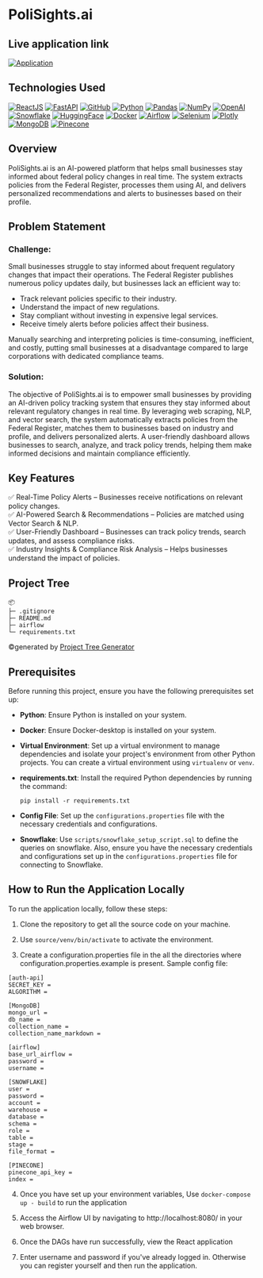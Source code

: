 # PoliSights.ai

## Live application link

[![Application](https://img.shields.io/badge/codelabs-4285F4?style=for-the-badge&logo=codelabs&logoColor=white)](https://codelabs-preview.appspot.com/?file_id=1xOJo6D40dsWjctPaj2Z7uZlOG9cHrW0DRejiGDkK9XM#0)

## Technologies Used
[![ReactJS](https://img.shields.io/badge/React-20232A?style=for-the-badge&logo=react&logoColor=61DAFB)](https://react.dev/)
[![FastAPI](https://img.shields.io/badge/fastapi-109989?style=for-the-badge&logo=FASTAPI&logoColor=white)](https://fastapi.tiangolo.com/)
[![GitHub](https://img.shields.io/badge/GitHub-100000?style=for-the-badge&logo=github&logoColor=white)](https://github.com/)
[![Python](https://img.shields.io/badge/Python-FFD43B?style=for-the-badge&logo=python&logoColor=blue)](https://www.python.org/)
[![Pandas](https://img.shields.io/badge/Pandas-2C2D72?style=for-the-badge&logo=pandas&logoColor=white)](https://pandas.pydata.org/)
[![NumPy](https://img.shields.io/badge/Numpy-777BB4?style=for-the-badge&logo=numpy&logoColor=white)](https://numpy.org/)
[![OpenAI](https://img.shields.io/badge/OpenAI-412991?style=for-the-badge&logo=openai&logoColor=white)](https://openai.com/)
[![Snowflake](https://img.shields.io/badge/Snowflake-0093F1?style=for-the-badge&logo=snowflake&logoColor=white)](https://www.snowflake.com/)
[![HuggingFace](https://img.shields.io/badge/-HuggingFace-FF9900?style=for-the-badge&logo=HuggingFace&logoColor=white)](https://huggingface.co/docs/transformers/en/model_doc/bert)
[![Docker](https://img.shields.io/badge/Docker-2CA5E0?style=for-the-badge&logo=docker&logoColor=white)](https://www.docker.com/)
[![Airflow](https://img.shields.io/badge/Airflow-FF4B4B?style=for-the-badge&logo=Apache%20Airflow&logoColor=white)](https://airflow.apache.org/)
[![Selenium](https://img.shields.io/badge/Selenium-43B02A?style=for-the-badge&logo=Selenium&logoColor=white)](https://www.selenium.dev/)
[![Plotly](https://img.shields.io/badge/Plotly-239120?style=for-the-badge&logo=plotly&logoColor=white)](https://plotly.com/)
[![MongoDB](https://img.shields.io/badge/MongoDB-4EA94B?style=for-the-badge&logo=mongodb&logoColor=white)](https://www.mongodb.com/)
[![Pinecone](https://img.shields.io/badge/Pinecone-220052?style=for-the-badge)](https://www.pinecone.io/)

## Overview

PoliSights.ai is an AI-powered platform that helps small businesses stay informed about federal policy changes in real time. The system extracts policies from the Federal Register, processes them using AI, and delivers personalized recommendations and alerts to businesses based on their profile.

## Problem Statement

### Challenge:
Small businesses struggle to stay informed about frequent regulatory changes that impact their operations. The Federal Register publishes numerous policy updates daily, but businesses lack an efficient way to:

- Track relevant policies specific to their industry.
- Understand the impact of new regulations.
- Stay compliant without investing in expensive legal services.
- Receive timely alerts before policies affect their business.</br>

Manually searching and interpreting policies is time-consuming, inefficient, and costly, putting small businesses at a disadvantage compared to large corporations with dedicated compliance teams.

### Solution:
The objective of PoliSights.ai is to empower small businesses by providing an AI-driven policy tracking system that ensures they stay informed about relevant regulatory changes in real time. By leveraging web scraping, NLP, and vector search, the system automatically extracts policies from the Federal Register, matches them to businesses based on industry and profile, and delivers personalized alerts. A user-friendly dashboard allows businesses to search, analyze, and track policy trends, helping them make informed decisions and maintain compliance efficiently.

## Key Features
✅ Real-Time Policy Alerts – Businesses receive notifications on relevant policy changes.</br>
✅ AI-Powered Search & Recommendations – Policies are matched using Vector Search & NLP.</br>
✅ User-Friendly Dashboard – Businesses can track policy trends, search updates, and assess compliance risks.</br>
✅ Industry Insights & Compliance Risk Analysis – Helps businesses understand the impact of policies.</br>


## Project Tree

```
📦 
├─ .gitignore
├─ README.md
├─ airflow
└─ requirements.txt
```
©generated by [Project Tree Generator](https://woochanleee.github.io/project-tree-generator)

## Prerequisites
Before running this project, ensure you have the following prerequisites set up:

- **Python**: Ensure Python is installed on your system.
- **Docker**: Ensure Docker-desktop is installed on your system.
- **Virtual Environment**: Set up a virtual environment to manage dependencies and isolate your project's environment from other Python projects. You can create a virtual environment using `virtualenv` or `venv`.
- **requirements.txt**: Install the required Python dependencies by running the command:
  ```
  pip install -r requirements.txt
  ```
- **Config File**: Set up the `configurations.properties` file with the necessary credentials and configurations.

- **Snowflake**: Use `scripts/snowflake_setup_script.sql` to define the queries on snowflake. Also, ensure you have the necessary credentials and configurations set up in the `configurations.properties` file for connecting to Snowflake.

## How to Run the Application Locally

To run the application locally, follow these steps:

1. Clone the repository to get all the source code on your machine.

2. Use `source/venv/bin/activate` to activate the environment.

3. Create a configuration.properties file in the all the directories where configuration.properties.example is present. Sample config file:

```
[auth-api]
SECRET_KEY = 
ALGORITHM = 

[MongoDB]
mongo_url = 
db_name = 
collection_name = 
collection_name_markdown = 

[airflow]
base_url_airflow = 
password = 
username = 

[SNOWFLAKE]
user = 
password = 
account = 
warehouse = 
database = 
schema = 
role = 
table = 
stage = 
file_format = 

[PINECONE]
pinecone_api_key = 
index = 
```

4. Once you have set up your environment variables, Use `docker-compose up - build` to run the application

5. Access the Airflow UI by navigating to http://localhost:8080/ in your web browser.

6. Once the DAGs have run successfully, view the React application

7. Enter username and password if you've already logged in. Otherwise you can register yourself and then run the application.